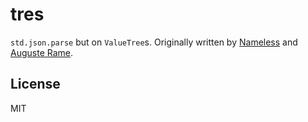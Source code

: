 # tres

`std.json.parse` but on `ValueTree`s. Originally written by [Nameless](https://github.com/truemedian) and [Auguste Rame](https://github.com/SuperAuguste).

## License

MIT
